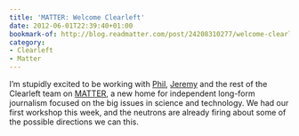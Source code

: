 ```yaml
---
title: 'MATTER: Welcome Clearleft'
date: 2012-06-01T22:39:40+01:00
bookmark-of: http://blog.readmatter.com/post/24208310277/welcome-clearleft
category:
- Clearleft
- Matter
---
```

I’m stupidly excited to be working with [Phil][1], [Jeremy][2] and the rest of the Clearleft team on [MATTER][3], a new home for independent long-form journalism focused on the big issues in science and technology. We had our first workshop this week, and the neutrons are already firing about some of the possible directions we can this.

[1]: https://www.gyford.com
[2]: https://adactio.com/
[3]: http://readmatter.com/
